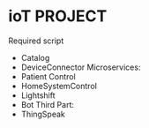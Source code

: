 # ioT PROJECT
Required script
- Catalog
- DeviceConnector
Microservices:
- Patient Control
- HomeSystemControl
- Lightshift
- Bot
Third Part:
- ThingSpeak
